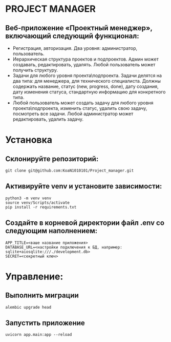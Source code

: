 # PROJECT MANAGER 

## Веб-приложение «Проектный менеджер», включающий следующий функционал: 
- Регистрация, авторизация. Два уровня: администратор, пользователь.
-	Иерархическая структура проектов и подпроектов. Админ может создавать, редактировать, удалять. Любой пользователь может получить структуру.
- Задачи для любого уровня проекта\подпроекта. Задачи делятся на два типа: для менеджера, для технического специалиста. Должны содержать название, статус (new, progress, done), дату создания, дату изменения статуса, стандартную информацию для конкретного типа.
-	Любой пользователь может создать задачу для любого уровня проекта\подпроекта, изменить статус, удалить свою задачу, посмотреть все задачи. Любой администратор может редактировать, удалить задачу.

# Установка
## Склонируйте репозиторий:
```
git clone git@github.com:KoaN1010101/Project_manager.git
```
## Активируйте venv и установите зависимости:
```
python3 -m venv venv
source venv/Scripts/activate
pip install -r requirements.txt
```
## Создайте в корневой директории файл .env со следующим наполнением:
```
APP_TITLE=<ваше название приложения>
DATABASE_URL=<настройки подключения к БД, например: sqlite+aiosqlite:///./development.db>
SECRET=<секретный ключ>
```
# Управление:

## Выполнить миграции
```
alembic upgrade head
```
## Запустить приложение
```
uvicorn app.main:app --reload
```
